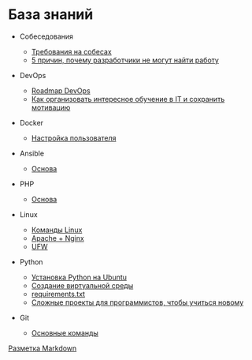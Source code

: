# База знаний


* Собеседования
    * [Требования на собесах](/Собеседования/Требования%20на%20собесах.md)
    * [5 причин, почему разработчики не могут найти работу](/Собеседования/5%20причин,%20почему%20разработчики%20не%20могут%20найти%20работу.md)

* DevOps
    * [Roadmap DevOps](/DevOps/Roadmap%20DevOps.md)
    * [Как организовать интересное обучение в IT и сохранить мотивацию](/DevOps/Как%20организовать%20интересное%20обучение%20в%20IT%20и%20сохранить%20мотивацию.md)

* Docker
    * [Настройка пользователя](/Docker/Настройка%20пользователя.md)

* Ansible
    * [Основа](/Ansible/Основа.md)

* PHP
    * [Основа](/PHP/Основа.md)

* Linux
   * [Команды Linux](/Linux/Команды%20Linux.md)
   * [Apache + Nginx](/Linux/Apache%20+%20Nginx.md)
   * [UFW](/Linux/UFW.md)

* Python
    * [Установка Python на Ubuntu](/Python/Установка%20Python%20на%20Ubuntu.md)
    * [Создание виртуальной среды](/Python/Создание%20виртуальной%20среды.md)
    * [requirements.txt](/Python/requirements.txt.md)
    * [Сложные проекты для программистов, чтобы учиться новому](/Python/Сложные%20проекты%20для%20программистов,%20чтобы%20учиться%20новому.md)

* Git
    * [Основные команды](/Git/Основные%20команды.md)
    
[Разметка Markdown](/Разметка%20Markdown.md)
